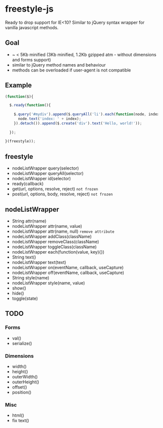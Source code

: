 # freestyle-js

Ready to drop support for IE<10?
Similar to jQuery syntax wrapper for vanilla javascript methods.

## Goal

* ~ < 5Kb minified (3Kb minified, 1.2Kb gzipped atm - without dimensions and forms support)
* similar to jQuery method names and behaviour
* methods can be overloaded if user-agent is not compatible

## Example

```js
(function($){

  $.ready(function(){
  
    $.query('#mydiv').append($.queryAll('li').each(function(node, index){
      node.text('index: ' + index);
    }).detach()).append($.create('div').text('Hello, world!'));
    
  });
  
}(freestyle));
```

## freestyle

* nodeListWrapper query(selector)
* nodeListWrapper queryAll(selector)
* nodeListWrapper id(selector)
* ready(callback)
* get(url, options, resolve, reject) `not frozen`
* post(url, options, body, resolve, reject) `not frozen`

## nodeListWrapper

* String attr(name)
* nodeListWrapper attr(name, value)
* nodeListWrapper attr(name, null) `remove attribute`
* nodeListWrapper addClass(className)
* nodeListWrapper removeClass(className)
* nodeListWrapper toggleClass(className)
* nodeListWrapper each(function(value, key){})
* String text()
* nodeListWrapper text(text)
* nodeListWrapper on(eventName, callback, useCapture)
* nodeListWrapper off(eventName, callback, useCapture)
* String style(name)
* nodeListWrapper style(name, value)
* show()
* hide()
* toggle(state)

## TODO

### Forms
* val()
* serialize()

### Dimensions
* width()
* height()
* outerWidth()
* outerHeight()
* offset()
* position()

### Misc
* html()
* fix text()
